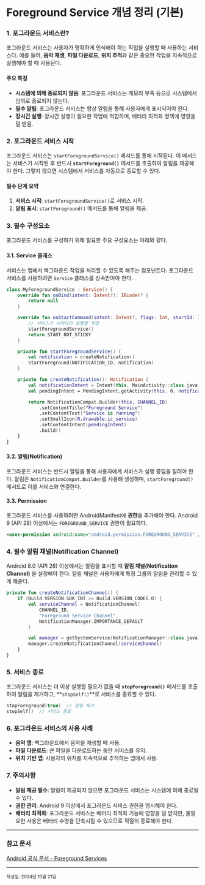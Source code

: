 # Foreground Service 개념 정리 (기본)

### 1. **포그라운드 서비스란?**
포그라운드 서비스는 사용자가 명확하게 인식해야 하는 작업을 실행할 때 사용하는 서비스다. 예를 들어, **음악 재생**, **파일 다운로드**, **위치 추적**과 같은 중요한 작업을 지속적으로 실행해야 할 때 사용된다.

#### 주요 특징
- **시스템에 의해 종료되지 않음**: 포그라운드 서비스는 메모리 부족 등으로 시스템에서 임의로 종료되지 않는다.
- **필수 알림**: 포그라운드 서비스는 항상 알림을 통해 사용자에게 표시되어야 한다.
- **장시간 실행**: 장시간 실행이 필요한 작업에 적합하며, 배터리 최적화 정책에 영향을 덜 받음.

### 2. **포그라운드 서비스 시작**
포그라운드 서비스는 `startForegroundService()` 메서드를 통해 시작된다. 이 메서드는 서비스가 시작된 후 반드시 **`startForeground()`** 메서드를 호출하여 알림을 제공해야 한다. 그렇지 않으면 시스템에서 서비스를 자동으로 종료할 수 있다.

#### 필수 단계 요약
1. **서비스 시작**: `startForegroundService()`로 서비스 시작.
2. **알림 표시**: `startForeground()` 메서드를 통해 알림을 제공.

### 3. **필수 구성요소**
포그라운드 서비스를 구성하기 위해 필요한 주요 구성요소는 아래와 같다.

#### 3.1. **Service 클래스**
서비스는 앱에서 백그라운드 작업을 처리할 수 있도록 해주는 컴포넌트다. 포그라운드 서비스를 사용하려면 `Service` 클래스를 상속받아야 한다.

```kotlin
class MyForegroundService : Service() {
    override fun onBind(intent: Intent?): IBinder? {
        return null
    }

    override fun onStartCommand(intent: Intent?, flags: Int, startId: Int): Int {
        // 서비스가 시작되면 실행할 작업
        startForegroundService()
        return START_NOT_STICKY
    }

    private fun startForegroundService() {
        val notification = createNotification()
        startForeground(NOTIFICATION_ID, notification)
    }

    private fun createNotification(): Notification {
        val notificationIntent = Intent(this, MainActivity::class.java)
        val pendingIntent = PendingIntent.getActivity(this, 0, notificationIntent, 0)

        return NotificationCompat.Builder(this, CHANNEL_ID)
            .setContentTitle("Foreground Service")
            .setContentText("Service is running")
            .setSmallIcon(R.drawable.ic_service)
            .setContentIntent(pendingIntent)
            .build()
    }
}
```

#### 3.2. **알림(Notification)**
포그라운드 서비스는 반드시 알림을 통해 사용자에게 서비스가 실행 중임을 알려야 한다. 알림은 `NotificationCompat.Builder`를 사용해 생성하며, `startForeground()` 메서드로 이를 서비스와 연결한다.

#### 3.3. **Permission**
포그라운드 서비스를 사용하려면 AndroidManifest에 **권한**을 추가해야 한다. Android 9 (API 28) 이상에서는 `FOREGROUND_SERVICE` 권한이 필요하다.

```xml
<uses-permission android:name="android.permission.FOREGROUND_SERVICE" />
```

### 4. **필수 알림 채널(Notification Channel)**
Android 8.0 (API 26) 이상에서는 알림을 표시할 때 **알림 채널(Notification Channel)** 을 설정해야 한다. 알림 채널은 사용자에게 특정 그룹의 알림을 관리할 수 있게 해준다.

```kotlin
private fun createNotificationChannel() {
    if (Build.VERSION.SDK_INT >= Build.VERSION_CODES.O) {
        val serviceChannel = NotificationChannel(
            CHANNEL_ID,
            "Foreground Service Channel",
            NotificationManager.IMPORTANCE_DEFAULT
        )

        val manager = getSystemService(NotificationManager::class.java)
        manager.createNotificationChannel(serviceChannel)
    }
}
```

### 5. **서비스 종료**
포그라운드 서비스는 더 이상 실행할 필요가 없을 때 **`stopForeground()`** 메서드를 호출하여 알림을 제거하고, **`stopSelf()`**로 서비스를 종료할 수 있다.

```kotlin
stopForeground(true)  // 알림 제거
stopSelf()  // 서비스 종료
```

### 6. **포그라운드 서비스의 사용 사례**
- **음악 앱**: 백그라운드에서 음악을 재생할 때 사용.
- **파일 다운로드**: 큰 파일을 다운로드하는 동안 서비스를 유지.
- **위치 기반 앱**: 사용자의 위치를 지속적으로 추적하는 앱에서 사용.

### 7. **주의사항**
- **알림 제공 필수**: 알림이 제공되지 않으면 포그라운드 서비스는 시스템에 의해 종료될 수 있다.
- **권한 관리**: Android 9 이상에서 포그라운드 서비스 권한을 명시해야 한다.
- **배터리 최적화**: 포그라운드 서비스는 배터리 최적화 기능에 영향을 덜 받지만, 불필요한 사용은 배터리 수명을 단축시킬 수 있으므로 적절히 종료해야 한다.
---

### 참고 문서
[Android 공식 문서 - Foreground Services](https://developer.android.com/develop/background-work/services/foreground-services?hl=ko)

---

<sub>작성일: 2024년 10월 21일</sub>